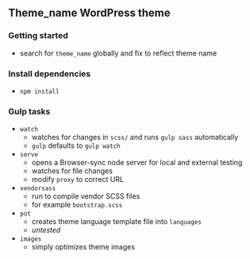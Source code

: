 ## Theme_name WordPress theme

### Getting started

* search for `theme_name` globally and fix to reflect theme name

### Install dependencies

* `npm install`

### Gulp tasks

* `watch`
  * watches for changes in `scss/` and runs `gulp sass` automatically
  * `gulp` defaults to `gulp watch`
* `serve`
  * opens a Browser-sync node server for local and external testing
  * watches for file changes
  * modify `proxy` to correct URL
* `vendorsass`
  * run to compile vendor SCSS files
  * for example `bootstrap.scss`
* `pot`
  * creates theme language template file into `languages`
  * *untested*
* `images`
  * simply optimizes theme images